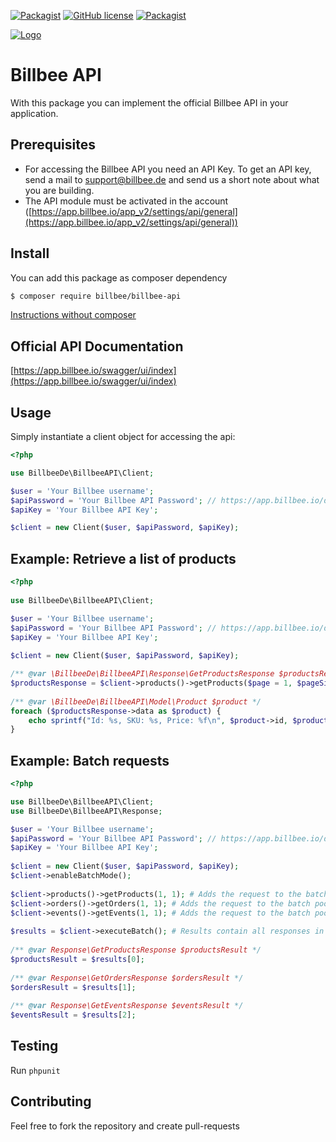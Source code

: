 [![Packagist](https://img.shields.io/packagist/v/billbee/billbee-api.svg)](https://packagist.org/packages/billbee/billbee-api)
[![GitHub license](https://img.shields.io/badge/license-MIT-blue.svg)](https://raw.githubusercontent.com/billbeeio/billbee-php-sdk/master/LICENSE)
[![Packagist](https://img.shields.io/packagist/dt/billbee/billbee-api.svg)](https://packagist.org/packages/billbee/billbee-api)

[![Logo](https://app.billbee.io/static/billbee/img/logo.png)](https://www.billbee.de)

# Billbee API
With this package you can implement the official Billbee API in your application.

## Prerequisites
- For accessing the Billbee API you need an API Key.
To get an API key, send a mail to [support@billbee.de](mailto:support@billbee.de) and send us a short note about what you are building.
- The API module must be activated in the account ([https://app.billbee.io/app_v2/settings/api/general](https://app.billbee.io/app_v2/settings/api/general))

## Install
You can add this package as composer dependency
```bash
$ composer require billbee/billbee-api
```

[Instructions without composer](./doc/usage_without_composer.md)

## Official API Documentation
[https://app.billbee.io/swagger/ui/index](https://app.billbee.io/swagger/ui/index)

## Usage

Simply instantiate a client object for accessing the api:

```php
<?php

use BillbeeDe\BillbeeAPI\Client;

$user = 'Your Billbee username';
$apiPassword = 'Your Billbee API Password'; // https://app.billbee.io/de/settings/api
$apiKey = 'Your Billbee API Key';

$client = new Client($user, $apiPassword, $apiKey);
```

## Example: Retrieve a list of products

```php
<?php
 
use BillbeeDe\BillbeeAPI\Client;

$user = 'Your Billbee username';
$apiPassword = 'Your Billbee API Password'; // https://app.billbee.io/de/settings/api
$apiKey = 'Your Billbee API Key';
 
$client = new Client($user, $apiPassword, $apiKey);

/** @var \BillbeeDe\BillbeeAPI\Response\GetProductsResponse $productsResponse */
$productsResponse = $client->products()->getProducts($page = 1, $pageSize = 10);
 
/** @var \BillbeeDe\BillbeeAPI\Model\Product $product */
foreach ($productsResponse->data as $product) {
    echo sprintf("Id: %s, SKU: %s, Price: %f\n", $product->id, $product->sku, $product->price);
}
```

## Example: Batch requests

```php
<?php

use BillbeeDe\BillbeeAPI\Client;
use BillbeeDe\BillbeeAPI\Response;

$user = 'Your Billbee username';
$apiPassword = 'Your Billbee API Password'; // https://app.billbee.io/de/settings/api
$apiKey = 'Your Billbee API Key';
 
$client = new Client($user, $apiPassword, $apiKey);
$client->enableBatchMode();
 
$client->products()->getProducts(1, 1); # Adds the request to the batch pool / returns null
$client->orders()->getOrders(1, 1); # Adds the request to the batch pool / returns null
$client->events()->getEvents(1, 1); # Adds the request to the batch pool / returns null
 
$results = $client->executeBatch(); # Results contain all responses in the added order
 
/** @var Response\GetProductsResponse $productsResult */
$productsResult = $results[0];
 
/** @var Response\GetOrdersResponse $ordersResult */
$ordersResult = $results[1];
 
/** @var Response\GetEventsResponse $eventsResult */
$eventsResult = $results[2];
```

## Testing
Run `phpunit`

## Contributing
Feel free to fork the repository and create pull-requests
